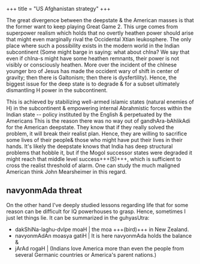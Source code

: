 +++
title = "US Afghanistan strategy"
+++

The great divergence between the deepstate & the American masses is that the former want to keep playing Great Game 2. This urge comes from superpower realism which holds that no overtly heathen power should arise that might even marginally rival the Occidental Xtian leukosphere. The only place where such a possibility exists in the modern world in the Indian subcontinent (Some might barge in saying: what about chIna? We say that even if chIna-s might have some heathen remnants, their power is not visibly or consciously heathen. More over the incident of the chInese younger bro of Jesus has made the occident wary of shift in center of gravity; then there is Galtonism; then there is dysfertility). Hence, the biggest issue for the deep state is to degrade & for a subset ultimately dismantling H power in the subcontinent. 

This is achieved by stabilizing well-armed islamic states (natural enemies of H) in the subcontinent & empowering internal Abrahmistic forces within the Indian state -- policy instituted by the English & perpetuated by the Americans This is the reason there was no way out of gandhAra-bAhlikAdi for the American deepstate. They know that if they really solved the problem, it will break their realist plan. Hence, they are willing to sacrifice some lives of their people& those who might have put their lives in their hands. It's likely the deepstate knows that India has deep structural problems that hobble it, but if the Mogol successor states were degraded it might reach that middle level success+++(5)+++, which is sufficient to cross the realist threshold of alarm. One can study the much maligned American think John Mearsheimer in this regard. 

## navyonmAda threat
On the other hand I've deeply studied lessons regarding life that for some reason can be difficult for IQ powerhouses to grasp. Hence, sometimes I just let things lie. It can be summarized in the guhyasUtra: 

- dakShiNa-laghu-dvIpe moaH | the moa +++(bird)+++ in New Zealand. 
- navyonmAdAn moasya gatiH | It is here navyonmAda holds the balance & 
- jArAd rogaH | (Indians love America more than even the people from several Germanic countries or America's parent nations.)